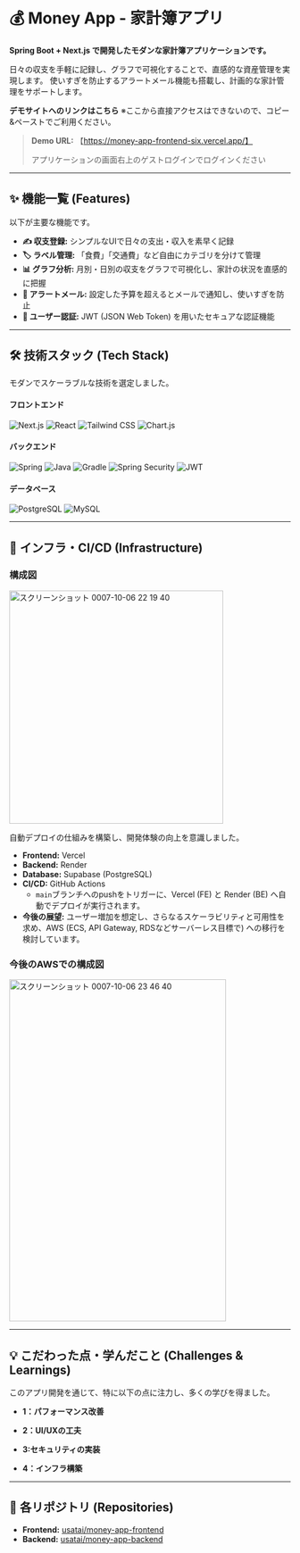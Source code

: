 # 💰 Money App - 家計簿アプリ



**Spring Boot + Next.js で開発したモダンな家計簿アプリケーションです。**

日々の収支を手軽に記録し、グラフで可視化することで、直感的な資産管理を実現します。
使いすぎを防止するアラートメール機能も搭載し、計画的な家計管理をサポートします。

**デモサイトへのリンクはこちら**
※ここから直接アクセスはできないので、コピー&ペーストでご利用ください。

> **Demo URL:** 【https://money-app-frontend-six.vercel.app/】
>
> アプリケーションの画面右上のゲストログインでログインください
---

## ✨ 機能一覧 (Features)

以下が主要な機能です。

-   **✍️ 収支登録:** シンプルなUIで日々の支出・収入を素早く記録
-   **🏷️ ラベル管理:** 「食費」「交通費」など自由にカテゴリを分けて管理
-   **📊 グラフ分析:** 月別・日別の収支をグラフで可視化し、家計の状況を直感的に把握
-   **📧 アラートメール:** 設定した予算を超えるとメールで通知し、使いすぎを防止
-   **🔐 ユーザー認証:** JWT (JSON Web Token) を用いたセキュアな認証機能

---

## 🛠️ 技術スタック (Tech Stack)

モダンでスケーラブルな技術を選定しました。

#### フロントエンド
![Next.js](https://img.shields.io/badge/Next.js-000000?style=for-the-badge&logo=next.js&logoColor=white)
![React](https://img.shields.io/badge/React-20232A?style=for-the-badge&logo=react&logoColor=61DAFB)
![Tailwind CSS](https://img.shields.io/badge/Tailwind_CSS-38B2AC?style=for-the-badge&logo=tailwind-css&logoColor=white)
![Chart.js](https://img.shields.io/badge/Chart.js-FF6384?style=for-the-badge&logo=chart.js&logoColor=white)

#### バックエンド
![Spring](https://img.shields.io/badge/Spring-6DB33F?style=for-the-badge&logo=spring&logoColor=white)
![Java](https://img.shields.io/badge/Java-ED8B00?style=for-the-badge&logo=java&logoColor=white)
![Gradle](https://img.shields.io/badge/Gradle-02303A?style=for-the-badge&logo=gradle&logoColor=white)
![Spring Security](https://img.shields.io/badge/Spring_Security-6DB33F?style=for-the-badge&logo=spring-security&logoColor=white)
![JWT](https://img.shields.io/badge/JWT-000000?style=for-the-badge&logo=json-web-tokens&logoColor=white)

#### データベース
![PostgreSQL](https://img.shields.io/badge/PostgreSQL-316192?style=for-the-badge&logo=postgresql&logoColor=white)
![MySQL](https://img.shields.io/badge/MySQL-4479A1?style=for-the-badge&logo=mysql&logoColor=white)

---

## 🚀 インフラ・CI/CD (Infrastructure)

### 構成図
<img width="383" height="418" alt="スクリーンショット 0007-10-06 22 19 40" src="https://github.com/user-attachments/assets/be823a0c-4e52-42aa-91a1-daadb6f7fc22" />

自動デプロイの仕組みを構築し、開発体験の向上を意識しました。

-   **Frontend:** Vercel
-   **Backend:** Render
-   **Database:** Supabase (PostgreSQL)
-   **CI/CD:** GitHub Actions
    -   `main`ブランチへのpushをトリガーに、Vercel (FE) と Render (BE) へ自動でデプロイが実行されます。
-   **今後の展望:** ユーザー増加を想定し、さらなるスケーラビリティと可用性を求め、AWS (ECS, API Gateway, RDSなどサーバーレス目標で) への移行を検討しています。

### 今後のAWSでの構成図
<img width="388" height="613" alt="スクリーンショット 0007-10-06 23 46 40" src="https://github.com/user-attachments/assets/2d5b5e28-2f44-4008-ac3c-bb876fb55022" />


---

## 💡 こだわった点・学んだこと (Challenges & Learnings)

このアプリ開発を通じて、特に以下の点に注力し、多くの学びを得ました。

-   **1：パフォーマンス改善**
    > 

-   **2：UI/UXの工夫**
    > 

-  **3:セキュリティの実装**
    > 

-   **4：インフラ構築**
    > 
---

## 📂 各リポジトリ (Repositories)

-   **Frontend:** [usatai/money-app-frontend](https://github.com/usatai/money-app-frontend)
-   **Backend:** [usatai/money-app-backend](https://github.com/usatai/money-app-backend)
